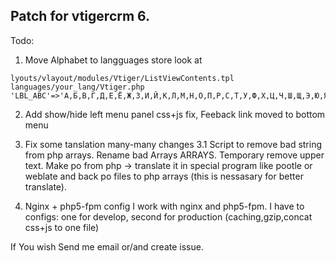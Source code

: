 Patch for vtigercrm 6.
----------------------

Todo:

1. Move Alphabet to langguages store
look at
 ```
lyouts/vlayout/modules/Vtiger/ListViewContents.tpl
languages/your_lang/Vtiger.php
'LBL_ABC'=>'А,Б,В,Г,Д,Е,Ё,Ж,З,И,Й,К,Л,М,Н,О,П,Р,С,Т,У,Ф,Х,Ц,Ч,Ш,Щ,Э,Ю,Я',
```

2. Add show/hide left menu panel
css+js fix, Feeback link moved to bottom menu

3. Fix some tanslation
many-many changes
3.1 Script to remove bad string from php arrays. Rename bad Arrays ARRAYS. Temporary remove upper text. Make po from php -> translate it in special program like pootle or weblate and back po files to php arrays (this is nessasary for better translate).

4. Nginx + php5-fpm config
I work with nginx and php5-fpm. I have to configs: one for develop, second for production (caching,gzip,concat css+js to one file)

If You wish Send me email or/and create issue.

